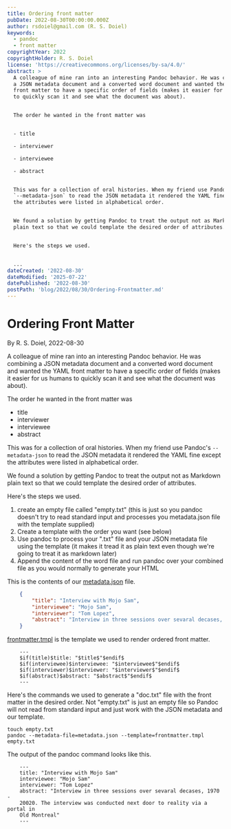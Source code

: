 ```yaml
---
title: Ordering front matter
pubDate: 2022-08-30T00:00:00.000Z
author: rsdoiel@gmail.com (R. S. Doiel)
keywords:
  - pandoc
  - front matter
copyrightYear: 2022
copyrightHolder: R. S. Doiel
license: 'https://creativecommons.org/licenses/by-sa/4.0/'
abstract: >
  A colleague of mine ran into an interesting Pandoc behavior. He was combining
  a JSON metadata document and a converted word document and wanted the YAML
  front matter to have a specific order of fields (makes it easier for us humans
  to quickly scan it and see what the document was about).


  The order he wanted in the front matter was


  - title

  - interviewer

  - interviewee

  - abstract


  This was for a collection of oral histories. When my friend use Pandoc's
  `--metadata-json` to read the JSON metadata it rendered the YAML fine except
  the attributes were listed in alphabetical order.


  We found a solution by getting Pandoc to treat the output not as Markdown
  plain text so that we could template the desired order of attributes.


  Here's the steps we used.


  ...
dateCreated: '2022-08-30'
dateModified: '2025-07-22'
datePublished: '2022-08-30'
postPath: 'blog/2022/08/30/Ordering-Frontmatter.md'
---
```


Ordering Front Matter
=====================

By R. S. Doiel, 2022-08-30

A colleague of mine ran into an interesting Pandoc behavior. He was combining a JSON metadata document and a converted word document and wanted the YAML front matter to have a specific order of fields (makes it easier for us humans to quickly scan it and see what the document was about).

The order he wanted in the front matter was

- title
- interviewer
- interviewee
- abstract

This was for a collection of oral histories. When my friend use Pandoc's `--metadata-json` to read the JSON metadata it rendered the YAML fine except the attributes were listed in alphabetical order.

We found a solution by getting Pandoc to treat the output not as Markdown plain text so that we could template the desired order of attributes.

Here's the steps we used.

1. create an empty file called "empty.txt" (this is just so you pandoc doesn't try to read standard input and processes
you metadata.json file with the template supplied)
2. Create a template with the order you want (see below)
3. Use pandoc to process your ".txt" file and your JSON metadata file using the template (it makes it tread it as plain text even though we're going to treat it as markdown later)
4. Append the content of the word file and run pandoc over your combined file as you would normally to generate your HTML


This is the contents of our [metadata.json](metadata.json) file.

```json
    {
        "title": "Interview with Mojo Sam", 
        "interviewee": "Mojo Sam", 
        "interviewer": "Tom Lopez",
        "abstract": "Interview in three sessions over sevaral decases, 1970 - 20020. The interview was conducted next door to reality via a portal in Old Montreal"
    }
```

[frontmatter.tmpl](frontmatter.tmpl) is the template we used to render ordered front matter.

```
    ---
    $if(title)$title: "$title$"$endif$
    $if(interviewee)$interviewee: "$interviewee$"$endif$
    $if(interviewer)$interviewer: "$interviewer$"$endif$
    $if(abstract)$abstract: "$abstract$"$endif$
    ---
```

Here's the commands we used to generate a "doc.txt" file with the 
front matter in the desired order. Not "empty.txt" is just an empty
file so Pandoc will not read from standard input and just work with the
JSON metadata and our template.

```
touch empty.txt
pandoc --metadata-file=metadata.json --template=frontmatter.tmpl empty.txt
```

The output of the pandoc command looks like this.

```
    ---
    title: "Interview with Mojo Sam"
    interviewee: "Mojo Sam"
    interviewer: "Tom Lopez"
    abstract: "Interview in three sessions over sevaral decases, 1970 -
    20020. The interview was conducted next door to reality via a portal in
    Old Montreal"
    ---
```
